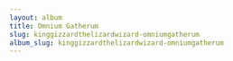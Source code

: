 ```yaml
---
layout: album
title: Omnium Gatherum
slug: kinggizzardthelizardwizard-omniumgatherum
album_slug: kinggizzardthelizardwizard-omniumgatherum
---
```

